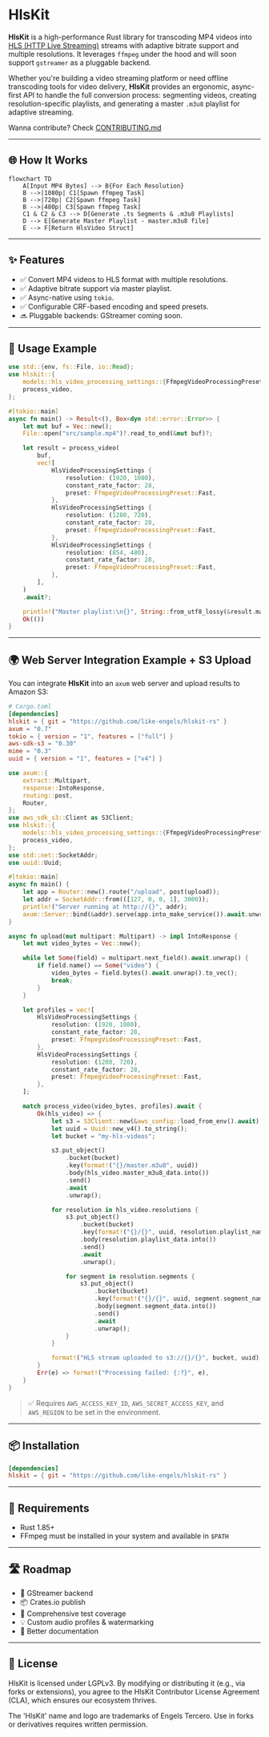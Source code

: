 # HlsKit

**HlsKit** is a high-performance Rust library for transcoding MP4 videos into [HLS (HTTP Live Streaming)](https://developer.apple.com/streaming/) streams with adaptive bitrate support and multiple resolutions. It leverages `ffmpeg` under the hood and will soon support `gstreamer` as a pluggable backend.

Whether you're building a video streaming platform or need offline transcoding tools for video delivery, **HlsKit** provides an ergonomic, async-first API to handle the full conversion process: segmenting videos, creating resolution-specific playlists, and generating a master `.m3u8` playlist for adaptive streaming.

Wanna contribute? Check [CONTRIBUTING.md](./CONTRIBUTING.md)

---

## 🌐 How It Works

```mermaid
flowchart TD
    A[Input MP4 Bytes] --> B{For Each Resolution}
    B -->|1080p| C1[Spawn ffmpeg Task]
    B -->|720p| C2[Spawn ffmpeg Task]
    B -->|480p| C3[Spawn ffmpeg Task]
    C1 & C2 & C3 --> D[Generate .ts Segments & .m3u8 Playlists]
    D --> E[Generate Master Playlist - master.m3u8 file]
    E --> F[Return HlsVideo Struct]
```

---

## ✨ Features

- ✅ Convert MP4 videos to HLS format with multiple resolutions.
- ✅ Adaptive bitrate support via master playlist.
- ✅ Async-native using `tokio`.
- ✅ Configurable CRF-based encoding and speed presets.
- 🔜 Pluggable backends: GStreamer coming soon.

---

## 🚀 Usage Example

```rust
use std::{env, fs::File, io::Read};
use hlskit::{
    models::hls_video_processing_settings::{FfmpegVideoProcessingPreset, HlsVideoProcessingSettings},
    process_video,
};

#[tokio::main]
async fn main() -> Result<(), Box<dyn std::error::Error>> {
    let mut buf = Vec::new();
    File::open("src/sample.mp4")?.read_to_end(&mut buf)?;

    let result = process_video(
        buf,
        vec![
            HlsVideoProcessingSettings {
                resolution: (1920, 1080),
                constant_rate_factor: 28,
                preset: FfmpegVideoProcessingPreset::Fast,
            },
            HlsVideoProcessingSettings {
                resolution: (1280, 720),
                constant_rate_factor: 28,
                preset: FfmpegVideoProcessingPreset::Fast,
            },
            HlsVideoProcessingSettings {
                resolution: (854, 480),
                constant_rate_factor: 28,
                preset: FfmpegVideoProcessingPreset::Fast,
            },
        ],
    )
    .await?;

    println!("Master playlist:\n{}", String::from_utf8_lossy(&result.master_m3u8_data));
    Ok(())
}
```

---

## 🌍 Web Server Integration Example + S3 Upload

You can integrate **HlsKit** into an `axum` web server and upload results to Amazon S3:

```toml
# Cargo.toml
[dependencies]
hlskit = { git = "https://github.com/like-engels/hlskit-rs" }
axum = "0.7"
tokio = { version = "1", features = ["full"] }
aws-sdk-s3 = "0.30"
mime = "0.3"
uuid = { version = "1", features = ["v4"] }
```

```rust
use axum::{
    extract::Multipart,
    response::IntoResponse,
    routing::post,
    Router,
};
use aws_sdk_s3::Client as S3Client;
use hlskit::{
    models::hls_video_processing_settings::{FfmpegVideoProcessingPreset, HlsVideoProcessingSettings},
    process_video,
};
use std::net::SocketAddr;
use uuid::Uuid;

#[tokio::main]
async fn main() {
    let app = Router::new().route("/upload", post(upload));
    let addr = SocketAddr::from(([127, 0, 0, 1], 3000));
    println!("Server running at http://{}", addr);
    axum::Server::bind(&addr).serve(app.into_make_service()).await.unwrap();
}

async fn upload(mut multipart: Multipart) -> impl IntoResponse {
    let mut video_bytes = Vec::new();

    while let Some(field) = multipart.next_field().await.unwrap() {
        if field.name() == Some("video") {
            video_bytes = field.bytes().await.unwrap().to_vec();
            break;
        }
    }

    let profiles = vec![
        HlsVideoProcessingSettings {
            resolution: (1920, 1080),
            constant_rate_factor: 28,
            preset: FfmpegVideoProcessingPreset::Fast,
        },
        HlsVideoProcessingSettings {
            resolution: (1280, 720),
            constant_rate_factor: 28,
            preset: FfmpegVideoProcessingPreset::Fast,
        },
    ];

    match process_video(video_bytes, profiles).await {
        Ok(hls_video) => {
            let s3 = S3Client::new(&aws_config::load_from_env().await);
            let uuid = Uuid::new_v4().to_string();
            let bucket = "my-hls-videos";

            s3.put_object()
                .bucket(bucket)
                .key(format!("{}/master.m3u8", uuid))
                .body(hls_video.master_m3u8_data.into())
                .send()
                .await
                .unwrap();

            for resolution in hls_video.resolutions {
                s3.put_object()
                    .bucket(bucket)
                    .key(format!("{}/{}", uuid, resolution.playlist_name))
                    .body(resolution.playlist_data.into())
                    .send()
                    .await
                    .unwrap();

                for segment in resolution.segments {
                    s3.put_object()
                        .bucket(bucket)
                        .key(format!("{}/{}", uuid, segment.segment_name))
                        .body(segment.segment_data.into())
                        .send()
                        .await
                        .unwrap();
                }
            }

            format!("HLS stream uploaded to s3://{}/{}", bucket, uuid)
        }
        Err(e) => format!("Processing failed: {:?}", e),
    }
}
```

> ✅ Requires `AWS_ACCESS_KEY_ID`, `AWS_SECRET_ACCESS_KEY`, and `AWS_REGION` to be set in the environment.

---

## 📦 Installation

```toml
[dependencies]
hlskit = { git = "https://github.com/like-engels/hlskit-rs" }
```

---

## 📌 Requirements

- Rust 1.85+
- FFmpeg must be installed in your system and available in `$PATH`

---

## 🛣️ Roadmap

- 🔄 GStreamer backend
- 📦 Crates.io publish
- 🧪 Comprehensive test coverage
- 💡 Custom audio profiles & watermarking
- 📄 Better documentation

---

## 🪪 License

HlsKit is licensed under LGPLv3. By modifying or distributing it (e.g., via forks or extensions), you agree to the HlsKit Contributor License Agreement (CLA), which ensures our ecosystem thrives.

The 'HlsKit' name and logo are trademarks of Engels Tercero. Use in forks or derivatives requires written permission.
